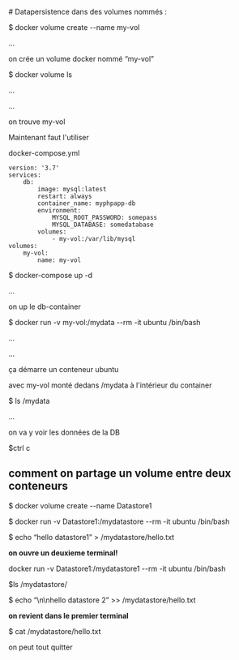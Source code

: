 # Datapersistence dans des volumes nommés :


$ docker volume create --name my-vol


...

on crée un volume docker nommé “my-vol”

$ docker volume ls

...

...

on trouve my-vol

Maintenant faut l'utiliser


docker-compose.yml

    version: '3.7'
    services:
        db:
            image: mysql:latest
            restart: always
            container_name: myphpapp-db
            environment:
                MYSQL_ROOT_PASSWORD: somepass
                MYSQL_DATABASE: somedatabase
            volumes:
                - my-vol:/var/lib/mysql
    volumes:
        my-vol:
            name: my-vol


$ docker-compose up -d

...

on up le db-container


$ docker run -v my-vol:/mydata --rm -it ubuntu /bin/bash

...

...


ça démarre un conteneur ubuntu

avec  my-vol monté dedans /mydata à l'intérieur du container

$ ls /mydata

...


on va y voir les données de la DB


$ctrl c


## comment on partage un volume entre deux conteneurs


$ docker volume create --name Datastore1


$ docker run -v Datastore1:/mydatastore --rm -it ubuntu /bin/bash


$ echo “hello datastore1” > /mydatastore/hello.txt


__on ouvre un deuxieme terminal!__

docker run -v Datastore1:/mydatastore1 --rm -it ubuntu /bin/bash


$ls /mydatastore/


$ echo “\n\nhello datastore 2” >> /mydatastore/hello.txt


__on revient dans le premier terminal__

$ cat /mydatastore/hello.txt

on peut tout quitter